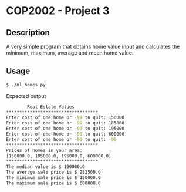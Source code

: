 # COP2002 - Project 3

## Description
A very simple program that obtains home value input and 
calculates the minimum, maximum, average and mean home
value.

## Usage

```bash
$ ./ml_homes.py
```
Expected output
```bash
        Real Estate Values
***********************************
Enter cost of one home or -99 to quit: 150000
Enter cost of one home or -99 to quit: 185000
Enter cost of one home or -99 to quit: 195000
Enter cost of one home or -99 to quit: 600000
Enter cost of one home or -99 to quit: -99
***********************************
Prices of homes in your area:
[150000.0, 185000.0, 195000.0, 600000.0]
***********************************
The median value is $ 190000.0
The average sale price is $ 282500.0
The minimum sale price is $ 150000.0
The maximum sale price is $ 600000.0
```